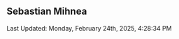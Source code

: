 <h2>Sebastian Mihnea</h2>

<!--RECENT_ACTIVITY:start-->
<!--RECENT_ACTIVITY:end-->
<!--RECENT_ACTIVITY:last_update-->
Last Updated: Monday, February 24th, 2025, 4:28:34 PM
<!--RECENT_ACTIVITY:last_update_end-->

<!---LOL-STATS-START-HERE--->
<!---LOL-STATS-END-HERE--->
